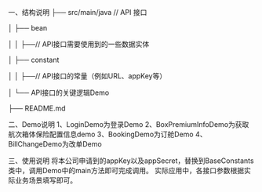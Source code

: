 一、结构说明
├── src/main/java // API 接口

│ ├── bean

│ │ ├──// API接口需要使用到的一些数据实体

│ ├── constant

│ │ ├──// API接口的常量（例如URL、appKey等）

│ └── API接口的关键逻辑Demo

├── README.md

二、Demo说明
    1、LoginDemo为登录Demo
    2、BoxPremiumInfoDemo为获取航次箱体保险配置信息demo
    3、BookingDemo为订舱Demo
    4、BillChangeDemo为改单Demo

三、使用说明
    将本公司申请到的appKey以及appSecret，替换到BaseConstants类中，调用Demo中的main方法即可完成调用。
    实际应用中，各接口参数根据实际业务场景填写即可。
